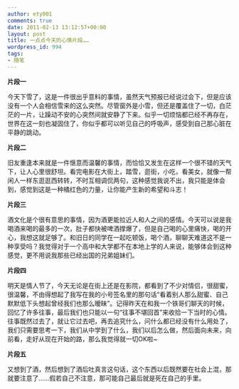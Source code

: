 ```yaml
---
author: ety001
comments: true
date: 2011-02-13 13:12:57+00:00
layout: post
title: 一点点今天的心情片段……
wordpress_id: 994
tags:
- 随笔
---
```


**片段一**

今天下雪了，这是一件很出乎意料的事情，虽然天气预报已经说过会下，但是应该没有一个人会相信雪来的这么突然。尽管窗外是小雪，但还是覆盖住了一切，白茫茫的一片，让躁动不安的心突然间就安静了下来。似乎一切烦恼都已经不再存在，世界在这一刻也凝固住了，你似乎都可以听见自己的呼吸声，感受到自己那心脏在平静的跳动。

**片段二**

旧友重逢本来就是一件惬意而温馨的事情，而恰恰又发生在这样一个很不错的天气下，让人心里很舒坦。看完电影在大街上，踏雪，逛街，小吃，看美女，就像一帮闲人一样东逛逛西转转，不时互相调侃两句，这种感觉我说不出，我只能是体会到，感觉到这是一种橘红色的力量，让你能产生新的希望和斗志！

**片段三**

酒文化是个很有意思的事情，因为酒更能拉近人和人之间的感情。今天可以说是我喝酒来喝的最多的一次，肚子都快被啤酒撑爆了，但是自己喝的心里痛快，喝的开心，我想这就足够了。和旧日的同学在一起吃顿饭，喝个酒，聊聊天难道这不是一种享受吗？我觉得对于一个高中和大学都不在本地上学的人来说，能够体会到这种感觉，更不用说我那些已经出国的兄弟姐妹们。

**片段四**

明天是情人节了，今天无论是在街上还是在影院，都看到了不少对情侣，很甜蜜，很温馨，不由得想起了我写在我的小号签名里的那句话“看着别人那么甜蜜、自己默默低下头想起曾经我们也那么暧昧”。记得昨天在和我一个铁哥们聊天的时候，回忆了许多往事，最后我们也只能以一句“往事不堪回首”来收拾一下当时的心情。往事既然过去了，就让它过去吧，再去追究什么，问什么都已经没有什么用处了，我们只需要思考一下，我们从中学到了什么，我们以后怎么做，然后面向未来，向前看，走好从现在开始的路，那么我觉得就一切OK啦~

**片段五**

又想到了酒，然后想到了酒后吐真言这句话，这个东西以后既然要在社会上混，那就要注意了……假若自己不注意，那可能自己最后就是死在自己的手里。


